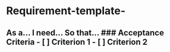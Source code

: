 # Requirement-template-
## As a... I need... So that...  ### Acceptance Criteria - [ ] Criterion 1 - [ ] Criterion 2
